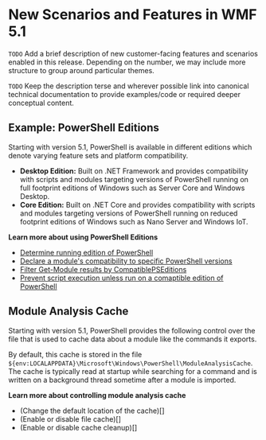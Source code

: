 # New Scenarios and Features in WMF 5.1 #

`TODO` Add a brief description of new customer-facing features and scenarios enabled in this release. Depending on the number, we may include more structure to group around particular themes.

`TODO` Keep the description terse and wherever possible link into canonical technical documentation to provide examples/code or required deeper conceptual content.

## Example: PowerShell Editions ##
Starting with version 5.1, PowerShell is available in different editions which denote varying feature sets and platform compatibility.

- **Desktop Edition:** Built on .NET Framework and provides compatibility with scripts and modules targeting versions of PowerShell running on full footprint editions of Windows such as Server Core and Windows Desktop.
- **Core Edition:** Built on .NET Core and provides compatibility with scripts and modules targeting versions of PowerShell running on reduced footprint editions of Windows such as Nano Server and Windows IoT.

**Learn more about using PowerShell Editions**
- [Determine running edition of PowerShell]()
- [Declare a module's compatibility to specific PowerShell versions]()
- [Filter Get-Module results by CompatiblePSEditions]()
- [Prevent script execution unless run on a comaptible edition of PowerShell]()

## Module Analysis Cache ##
Starting with version 5.1, PowerShell provides the following control
over the file that is used to cache data about a module like the commands it exports.

By default, this cache is stored in the file `${env:LOCALAPPDATA}\Microsoft\Windows\PowerShell\ModuleAnalysisCache`.
The cache is typically read at startup while searching for a command
and is written on a background thread sometime after a module is imported.

**Learn more about controlling module analysis cache**
- (Change the default location of the cache)[]
- (Enable or disable file cache)[]
- (Enable or disable cache cleanup)[]
